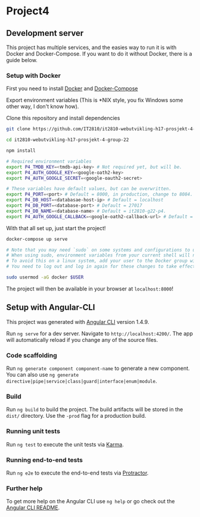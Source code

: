 # Project4

## Development server

This project has multiple services, and the easies way to run it is with Docker and Docker-Compose. If you want to do it without Docker, there is a guide below.

### Setup with Docker

First you need to install [Docker](https://www.docker.com/community-edition#/download) and [Docker-Compose](https://docs.docker.com/compose/install/)

Export environment variables (This is *NIX style, you fix Windows some other way, I don't know how).

Clone this repository and install dependencies

``` bash
git clone https://github.com/IT2810/it2810-webutvikling-h17-prosjekt-4-group-22.git

cd it2810-webutvikling-h17-prosjekt-4-group-22

npm install
```

``` bash
# Required environment variables
export P4_TMDB_KEY=<tmdb-api-key> # Not required yet, but will be.
export P4_AUTH_GOOGLE_KEY=<google-oath2-key>
export P4_AUTH_GOOGLE_SECRET=<google-oauth2-secret>

# These variables have default values, but can be overwritten.
export P4_PORT=<port> # Default = 8000, in production, change to 8084.
export P4_DB_HOST=<databasae-host-ip> # Default = localhost
export P4_DB_PORT=<database-port> # Default = 27017
export P4_DB_NAME=<database-name> # Default = it2810-g22-p4.
export P4_AUTH_GOOGLE_CALLBACK=<google-oath2-callback-url> # Default = http://localhost:8000/auth/google-callback
```

With that all set up, just start the project!

``` bash
docker-compose up serve

# Note that you may need `sudo` on some systems and configurations to use this command.
# When using sudo, environment variables from your current shell will not work!
# To avoid this on a linux system, add your user to the Docker group with the following command.
# You need to log out and log in again for these changes to take effect.

sudo usermod -aG docker $USER
```

The project will then be available in your browser at `localhost:8000`!

## Setup with Angular-CLI

This project was generated with [Angular CLI](https://github.com/angular/angular-cli) version 1.4.9.

Run `ng serve` for a dev server. Navigate to `http://localhost:4200/`. The app will automatically reload if you change any of the source files.

### Code scaffolding

Run `ng generate component component-name` to generate a new component. You can also use `ng generate directive|pipe|service|class|guard|interface|enum|module`.

### Build

Run `ng build` to build the project. The build artifacts will be stored in the `dist/` directory. Use the `-prod` flag for a production build.

### Running unit tests

Run `ng test` to execute the unit tests via [Karma](https://karma-runner.github.io).

### Running end-to-end tests

Run `ng e2e` to execute the end-to-end tests via [Protractor](http://www.protractortest.org/).

### Further help

To get more help on the Angular CLI use `ng help` or go check out the [Angular CLI README](https://github.com/angular/angular-cli/blob/master/README.md).
